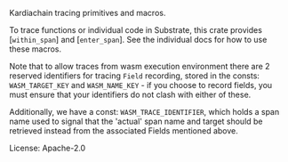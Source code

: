 Kardiachain tracing primitives and macros.

To trace functions or individual code in Substrate, this crate provides [`within_span`]
and [`enter_span`]. See the individual docs for how to use these macros.

Note that to allow traces from wasm execution environment there are
2 reserved identifiers for tracing `Field` recording, stored in the consts:
`WASM_TARGET_KEY` and `WASM_NAME_KEY` - if you choose to record fields, you
must ensure that your identifiers do not clash with either of these.

Additionally, we have a const: `WASM_TRACE_IDENTIFIER`, which holds a span name used
to signal that the 'actual' span name and target should be retrieved instead from
the associated Fields mentioned above.

License: Apache-2.0